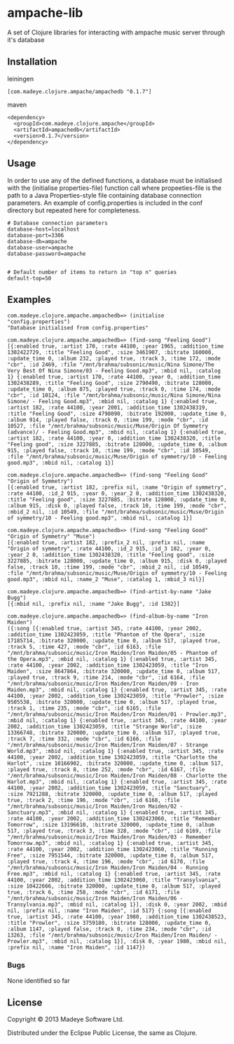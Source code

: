 ampache-lib
===========

A set of Clojure libraries for interacting with ampache music server through it's database

## Installation

leiningen

    [com.madeye.clojure.ampache/ampachedb "0.1.7"]

maven

    <dependency>
      <groupId>com.madeye.clojure.ampache</groupId>
      <artifactId>ampachedb</artifactId>
      <version>0.1.7</version>
    </dependency>

## Usage

In order to use any of the defined functions, a database must be initialised with the (initialise properties-file) function call where propeeties-file is the path to a Java Properties-style file containing database connection parameters.  An example of config.properties is included in the conf directory but repeated here for completeness.


    # Database connection parameters
    database-host=localhost
    database-port=3306
    database-db=ampache
    database-user=ampache
    database-password=ampache


    # Default number of items to return in "top n" queries
    default-top=50

## Examples

    com.madeye.clojure.ampache.ampachedb=> (initialise "config.properties")
    "Database initialised from config.properties"

    com.madeye.clojure.ampache.ampachedb=> (find-song "Feeling Good")
    [{:enabled true, :artist 170, :rate 44100, :year 1965, :addition_time 1302422729, :title "Feeling Good", :size 3461907, :bitrate 160000, :update_time 0, :album 232, :played true, :track 3, :time 172, :mode "cbr", :id 2469, :file "/mnt/brahma/subsonic/music/Nina Simone/The Very Best Of Nina Simone/03 - Feeling Good.mp3", :mbid nil, :catalog 1} {:enabled true, :artist 170, :rate 44100, :year 0, :addition_time 1302438289, :title "Feeling Good", :size 2790490, :bitrate 128000, :update_time 0, :album 875, :played true, :track 0, :time 174, :mode "cbr", :id 10124, :file "/mnt/brahma/subsonic/music/Nina Simone/Nina Simone/ - Feeling Good.mp3", :mbid nil, :catalog 1} {:enabled true, :artist 182, :rate 44100, :year 2001, :addition_time 1302438319, :title "Feeling Good", :size 4798090, :bitrate 192000, :update_time 0, :album 914, :played false, :track 0, :time 199, :mode "cbr", :id 10527, :file "/mnt/brahma/subsonic/music/Muse/Origin Of Symmetry (advance)/ - Feeling Good.mp3", :mbid nil, :catalog 1} {:enabled true, :artist 182, :rate 44100, :year 0, :addition_time 1302438320, :title "Feeling good", :size 3227885, :bitrate 128000, :update_time 0, :album 915, :played false, :track 10, :time 199, :mode "cbr", :id 10549, :file "/mnt/brahma/subsonic/music/Muse/Origin of symmetry/10 - Feeling good.mp3", :mbid nil, :catalog 1}]

    com.madeye.clojure.ampache.ampachedb=> (find-song "Feeling Good" "Origin of Symmetry")
    [{:enabled true, :artist 182, :prefix nil, :name "Origin of symmetry", :rate 44100, :id_2 915, :year 0, :year_2 0, :addition_time 1302438320, :title "Feeling good", :size 3227885, :bitrate 128000, :update_time 0, :album 915, :disk 0, :played false, :track 10, :time 199, :mode "cbr", :mbid_2 nil, :id 10549, :file "/mnt/brahma/subsonic/music/Muse/Origin of symmetry/10 - Feeling good.mp3", :mbid nil, :catalog 1}]

    com.madeye.clojure.ampache.ampachedb=> (find-song "Feeling Good" "Origin of Symmetry" "Muse")
    [{:enabled true, :artist 182, :prefix_2 nil, :prefix nil, :name "Origin of symmetry", :rate 44100, :id_2 915, :id_3 182, :year 0, :year_2 0, :addition_time 1302438320, :title "Feeling good", :size 3227885, :bitrate 128000, :update_time 0, :album 915, :disk 0, :played false, :track 10, :time 199, :mode "cbr", :mbid_2 nil, :id 10549, :file "/mnt/brahma/subsonic/music/Muse/Origin of symmetry/10 - Feeling good.mp3", :mbid nil, :name_2 "Muse", :catalog 1, :mbid_3 nil}]

    com.madeye.clojure.ampache.ampachedb=> (find-artist-by-name "Jake Bugg")
    [{:mbid nil, :prefix nil, :name "Jake Bugg", :id 1382}]

    com.madeye.clojure.ampache.ampachedb=> (find-album-by-name "Iron Maiden")
    ({:song [{:enabled true, :artist 345, :rate 44100, :year 2002, :addition_time 1302423059, :title "Phantom of the Opera", :size 17185714, :bitrate 320000, :update_time 0, :album 517, :played true, :track 5, :time 427, :mode "cbr", :id 6163, :file "/mnt/brahma/subsonic/music/Iron Maiden/Iron Maiden/05 - Phantom of the Opera.mp3", :mbid nil, :catalog 1} {:enabled true, :artist 345, :rate 44100, :year 2002, :addition_time 1302423059, :title "Iron Maiden", :size 8647864, :bitrate 320000, :update_time 0, :album 517, :played true, :track 9, :time 214, :mode "cbr", :id 6164, :file "/mnt/brahma/subsonic/music/Iron Maiden/Iron Maiden/09 - Iron Maiden.mp3", :mbid nil, :catalog 1} {:enabled true, :artist 345, :rate 44100, :year 2002, :addition_time 1302423059, :title "Prowler", :size 9505538, :bitrate 320000, :update_time 0, :album 517, :played true, :track 1, :time 235, :mode "cbr", :id 6165, :file "/mnt/brahma/subsonic/music/Iron Maiden/Iron Maiden/01 - Prowler.mp3", :mbid nil, :catalog 1} {:enabled true, :artist 345, :rate 44100, :year 2002, :addition_time 1302423059, :title "Strange World", :size 13366748, :bitrate 320000, :update_time 0, :album 517, :played true, :track 7, :time 332, :mode "cbr", :id 6166, :file "/mnt/brahma/subsonic/music/Iron Maiden/Iron Maiden/07 - Strange World.mp3", :mbid nil, :catalog 1} {:enabled true, :artist 345, :rate 44100, :year 2002, :addition_time 1302423059, :title "Charlotte the Harlot", :size 10166902, :bitrate 320000, :update_time 0, :album 517, :played true, :track 8, :time 252, :mode "cbr", :id 6167, :file "/mnt/brahma/subsonic/music/Iron Maiden/Iron Maiden/08 - Charlotte the Harlot.mp3", :mbid nil, :catalog 1} {:enabled true, :artist 345, :rate 44100, :year 2002, :addition_time 1302423059, :title "Sanctuary", :size 7921288, :bitrate 320000, :update_time 0, :album 517, :played true, :track 2, :time 196, :mode "cbr", :id 6168, :file "/mnt/brahma/subsonic/music/Iron Maiden/Iron Maiden/02 - Sanctuary.mp3", :mbid nil, :catalog 1} {:enabled true, :artist 345, :rate 44100, :year 2002, :addition_time 1302423060, :title "Remember Tomorrow", :size 13196610, :bitrate 320000, :update_time 0, :album 517, :played true, :track 3, :time 328, :mode "cbr", :id 6169, :file "/mnt/brahma/subsonic/music/Iron Maiden/Iron Maiden/03 - Remember Tomorrow.mp3", :mbid nil, :catalog 1} {:enabled true, :artist 345, :rate 44100, :year 2002, :addition_time 1302423060, :title "Running Free", :size 7951544, :bitrate 320000, :update_time 0, :album 517, :played true, :track 4, :time 196, :mode "cbr", :id 6170, :file "/mnt/brahma/subsonic/music/Iron Maiden/Iron Maiden/04 - Running Free.mp3", :mbid nil, :catalog 1} {:enabled true, :artist 345, :rate 44100, :year 2002, :addition_time 1302423060, :title "Transylvania", :size 10422666, :bitrate 320000, :update_time 0, :album 517, :played true, :track 6, :time 258, :mode "cbr", :id 6171, :file "/mnt/brahma/subsonic/music/Iron Maiden/Iron Maiden/06 - Transylvania.mp3", :mbid nil, :catalog 1}], :disk 0, :year 2002, :mbid nil, :prefix nil, :name "Iron Maiden", :id 517} {:song [{:enabled true, :artist 345, :rate 44100, :year 1980, :addition_time 1302438523, :title "Prowler", :size 3759180, :bitrate 128000, :update_time 0, :album 1147, :played false, :track 0, :time 234, :mode "cbr", :id 13263, :file "/mnt/brahma/subsonic/music/Iron Maiden/Iron Maiden/ - Prowler.mp3", :mbid nil, :catalog 1}], :disk 0, :year 1980, :mbid nil, :prefix nil, :name "Iron Maiden", :id 1147})


### Bugs

None identified so far

## License

Copyright © 2013 Madeye Software Ltd.

Distributed under the Eclipse Public License, the same as Clojure.
